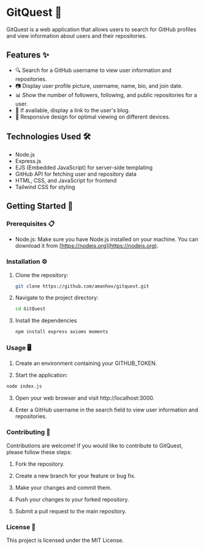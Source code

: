 # GitQuest 🚀

GitQuest is a web application that allows users to search for GitHub profiles and view information about users and their repositories.

## Features ✨

- 🔍 Search for a GitHub username to view user information and repositories.
- 📷 Display user profile picture, username, name, bio, and join date.
- 📊 Show the number of followers, following, and public repositories for a user.
- 🔗 If available, display a link to the user's blog.
- 📱 Responsive design for optimal viewing on different devices.

## Technologies Used 🛠️

- Node.js
- Express.js
- EJS (Embedded JavaScript) for server-side templating
- GitHub API for fetching user and repository data
- HTML, CSS, and JavaScript for frontend
- Tailwind CSS for styling

## Getting Started 🚀

### Prerequisites 📋

- Node.js: Make sure you have Node.js installed on your machine. You can download it from [https://nodejs.org](https://nodejs.org).

### Installation ⚙️

1. Clone the repository:

   ```bash
   git clone https://github.com/amanhex/gitquest.git
   ```
2. Navigate to the project directory:

   ```bash
   cd GitQuest
   ```
3. Install the dependencies

   ```bash
   npm install express axioms moments
   ```
### Usage 🖥️
1. Create an environment containing your GITHUB_TOKEN.

2. Start the application:

```bash
node index.js
```
3. Open your web browser and visit http://localhost:3000.

4. Enter a GitHub username in the search field to view user information and repositories.

### Contributing 🤝

Contributions are welcome! If you would like to contribute to GitQuest, please follow these steps:

1. Fork the repository.

2. Create a new branch for your feature or bug fix.

3. Make your changes and commit them.

4. Push your changes to your forked repository.

5. Submit a pull request to the main repository.

### License 📄
This project is licensed under the MIT License.
